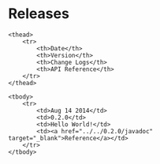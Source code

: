 # Releases 

<table class="table table-striped table-bordered">

    <thead>
        <tr>
            <th>Date</th>
            <th>Version</th>
            <th>Change Logs</th>
            <th>API Reference</th>
        </tr>
    </thead>

    <tbody>
        <tr>
            <td>Aug 14 2014</td>
            <td>0.2.0</td>
            <td>Hello World!</td>
            <td><a href="../../0.2.0/javadoc" target="_blank">Reference</a></td>
        </tr>
    </tbody>
</table>

